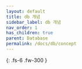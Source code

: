 ```yaml
---
layout: default
title: db 개념
sidebar_label: db 개념
nav_order: 1
has_children: true
parent: Database
permalink: /docs/db/concept
---
```


{: .fs-6 .fw-300 }
